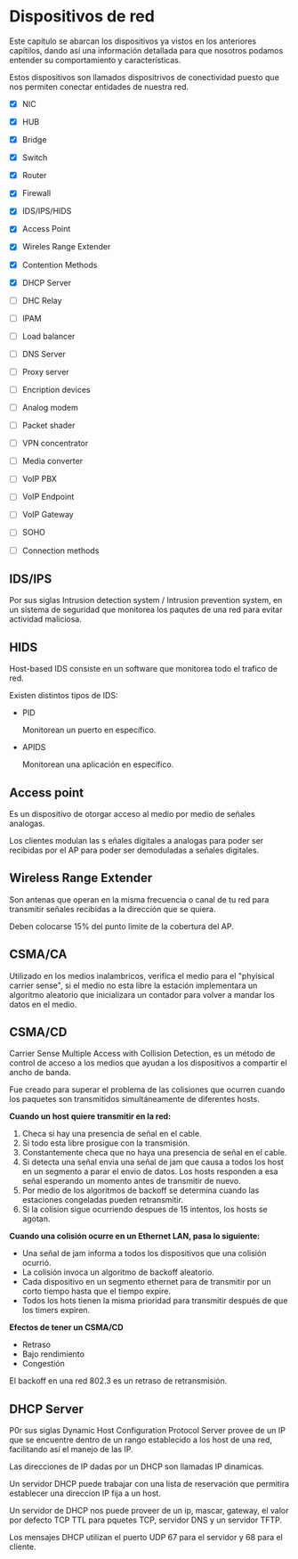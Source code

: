 # Dispositivos de red

Este capítulo se abarcan los dispositivos ya vistos en los anteriores capítilos, dando así una información detallada para que nosotros podamos entender su comportamiento y características.

Estos dispositivos son llamados dispositrivos de conectividad puesto que nos permiten conectar entidades de nuestra red.

- [x] NIC
- [x] HUB
- [x] Bridge
- [x] Switch
- [x] Router
- [x] Firewall
- [x] IDS/IPS/HIDS
- [x] Access Point
- [x] Wireles Range Extender
- [x] Contention Methods
- [x] DHCP Server
- [ ] DHC Relay
- [ ] IPAM
- [ ] Load balancer
- [ ] DNS Server
- [ ] Proxy server
- [ ] Encription devices
- [ ] Analog modem
- [ ] Packet shader
- [ ] VPN concentrator
- [ ] Media converter
- [ ] VoIP PBX
- [ ] VoIP Endpoint
- [ ] VoIP Gateway
- [ ] SOHO
- [ ] Connection methods













## IDS/IPS

Por sus siglas Intrusion detection system / Intrusion prevention system, en un sistema de seguridad que monitorea los paqutes de una red para evitar actividad maliciosa.



## HIDS

Host-based IDS consiste en un software que monitorea todo el trafico de red.

Existen distintos tipos de IDS:

- PID

  Monitorean un puerto en específico.

- APIDS

  Monitorean una aplicación en específico.



## Access point

Es un dispositivo de otorgar acceso al medio por medio de señales analogas.

Los clientes modulan las s   eñales digitales a analogas para poder ser recibidas por el AP para poder ser demoduladas a señales digitales.



## Wireless Range Extender

Son antenas que operan en la misma frecuencia o canal de tu red para transmitir señales recibidas a la dirección que se quiera.

Deben colocarse 15% del punto limite de la cobertura del AP.

## CSMA/CA

Utilizado en los medios inalambricos, verifica el medio para el "phyisical carrier sense", si el medio no esta libre la estación implementara un algoritmo aleatorio  que inicializara un contador para volver a mandar los datos en el medio.

## CSMA/CD

Carrier Sense Multiple Access with Collision Detection, es un método de control de acceso a los medios que ayudan a los dispositivos a compartir el ancho de banda.

Fue creado para superar el problema de las colisiones que ocurren cuando los paquetes son transmitidos simultáneamente de diferentes hosts.

**Cuando un host quiere transmitir en la red:**

1. Checa si hay una presencia de señal en el cable.
2. Si todo esta libre prosigue con la transmisión.
3. Constantemente checa que no haya una presencia de señal en el cable.
4. Si detecta una señal envia una señal de jam que causa a todos los host en un segmento a parar el envio de datos. Los hosts responden a esa señal esperando un momento antes de transmitir de nuevo.
5. Por medio de los algoritmos de backoff se determina cuando las estaciones congeladas pueden retransmitir.
6. Si la colision sigue ocurriendo despues de 15 intentos, los hosts  se agotan.

**Cuando una colisión ocurre en un Ethernet LAN, pasa lo siguiente:**

- Una señal de jam informa a todos los dispositivos que una colisión ocurrió.
- La colisión invoca un algoritmo de backoff  aleatorio.
- Cada dispositivo en un segmento ethernet para de transmitir por un corto tiempo hasta que el tiempo expire.
- Todos los hots tienen la misma prioridad para transmitir después de que los timers expiren.

**Efectos de tener un CSMA/CD**

- Retraso
- Bajo rendimiento
- Congestión

El backoff en una red 802.3 es un retraso de retransmisión.



## DHCP Server

P0r sus siglas Dynamic Host Configuration Protocol Server provee de un IP que se encuentre dentro de un rango establecido a los host de una red, facilitando así el manejo de las IP.

Las direcciones de IP dadas por un DHCP son llamadas IP dinamicas.

Un servidor DHCP puede trabajar con una lista de reservación que permitira establecer una direccion IP fija a un host. 

Un servidor de DHCP nos puede proveer de un ip, mascar, gateway, el valor por defecto TCP TTL  para pquetes TCP, servidor DNS y un servidor TFTP.

Los mensajes DHCP utilizan el puerto UDP 67  para el servidor y 68 para el cliente.

